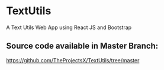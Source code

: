 # TextUtils
A Text Utils Web App using React JS and Bootstrap


## Source code available in Master Branch:
https://github.com/TheProjectsX/TextUtils/tree/master
